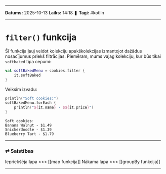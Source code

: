 ___

**Datums:** 2025-10-13
**Laiks:** 14:18
❚ **Tagi:** #kotlin

---
# `filter()` funkcija

Šī funkcija ļauj veidot kolekciju apakškolekcijas izmantojot dažādus nosacījumus priekš filtrācijas. Piemēram, mums vajag kolekciju, kur būs tikai `softbaked` tipa cepumi:

```kotlin
val softBakedMenu = cookies.filter {
    it.softBaked
}
```

Veiksim izvadu:

```kotlin
println("Soft cookies:")
softBakedMenu.forEach {
    println("${it.name} - $${it.price}")
}
```

```
Soft cookies:
Banana Walnut - $1.49
Snickerdoodle - $1.39
Blueberry Tart - $1.79
```

---
### ⇄ Saistības

Iepriekšēja lapa >>> [[map funkcija]]
Nākama lapa >>> [[groupBy funkcija]]

---